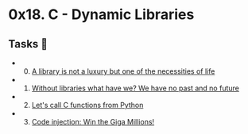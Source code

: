 # 0x18. C - Dynamic Libraries

## Tasks 📃
  - 0. [A library is not a luxury but one of the necessities of life](https://github.com/dagemtsehay1/alx-low_level_programming/blob/main/0x18-dynamic_libraries/libdynamic.so)
  - 1. [Without libraries what have we? We have no past and no future](https://github.com/dagemtsehay1/alx-low_level_programming/blob/main/0x18-dynamic_libraries/1-create_dynamic_lib.sh)
  - 2. [Let's call C functions from Python ](https://github.com/dagemtsehay1/alx-low_level_programming/blob/main/0x18-dynamic_libraries/100-operations.so)
  - 3. [Code injection: Win the Giga Millions! ](https://github.com/dagemtsehay1/alx-low_level_programming/blob/main/0x18-dynamic_libraries/101-make_me_win.sh)
